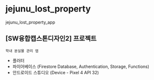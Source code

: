 # jejunu_lost_property

jejunu_lost_property_app

## [SW융합캡스톤디자인2] 프로젝트

`학내 분실물 관리 앱`

- 플러터
- 파이어베이스 (Firestore Database, Authentication, Storage, Functions)
- 안드로이드 스튜디오 (Device - Pixel 4 API 32)
